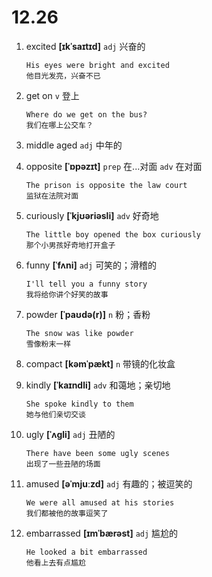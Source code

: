 # 12.26

1. excited **[ɪkˈsaɪtɪd]** `adj` 兴奋的

   ```
   His eyes were bright and excited
   他目光发亮，兴奋不已
   ```

2. get on `v` 登上

   ```
   Where do we get on the bus?
   我们在哪上公交车？
   ```

3. middle aged `adj` 中年的

4. opposite **[ˈɒpəzɪt]** `prep` 在...对面 `adv` 在对面

   ```
   The prison is opposite the law court
   监狱在法院对面
   ```

5. curiously **[ˈkjʊəriəsli]** `adv` 好奇地

   ```
   The little boy opened the box curiously
   那个小男孩好奇地打开盒子
   ```

6. funny **[ˈfʌni]** `adj` 可笑的；滑稽的

   ```
   I'll tell you a funny story
   我将给你讲个好笑的故事
   ```

7. powder **[ˈpaʊdə(r)]** `n` 粉；香粉

   ```
   The snow was like powder
   雪像粉末一样
   ```

8. compact **[kəmˈpækt]** `n` 带镜的化妆盒

9. kindly **[ˈkaɪndli]** `adv` 和蔼地；亲切地

   ```
   She spoke kindly to them
   她与他们亲切交谈
   ```

10. ugly **[ˈʌɡli]** `adj` 丑陋的

    ```
    There have been some ugly scenes
    出现了一些丑陋的场面
    ```

11. amused **[əˈmjuːzd]** `adj` 有趣的；被逗笑的

    ```
    We were all amused at his stories
    我们都被他的故事逗笑了
    ```

12. embarrassed **[ɪmˈbærəst]** `adj` 尴尬的

    ```
    He looked a bit embarrassed
    他看上去有点尴尬
    ```
